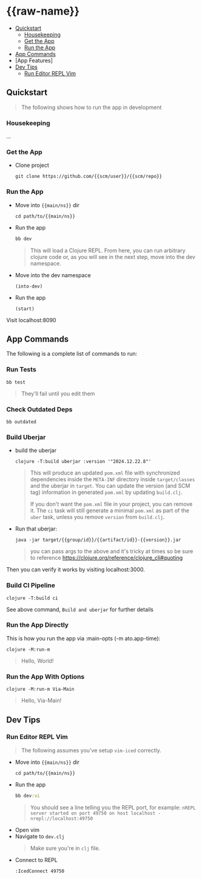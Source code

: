 # {{raw-name}}

* [Quickstart]
  * [Housekeeping]
  * [Get the App]
  * [Run the App]
* [App Commands]
* [App Features]
* [Dev Tips]
  * [Run Editor REPL Vim]


## Quickstart

> The following shows how to run the app in development

### Housekeeping

...

### Get the App

* Clone project
  ```
  git clone https://github.com/{{scm/user}}/{{scm/repo}}
  ```

### Run the App


* Move into `{{main/ns}}` dir
  ```command
  cd path/to/{{main/ns}}
  ```
* Run the app
  ```clojure
  bb dev
  ```
  > This will load a Clojure REPL. From here, you can run arbitrary clojure
  > code or, as you will see in the next step, move into the dev namespace.
* Move into the dev namespace
  ```command
  (into-dev)
  ```
* Run the app
  ```command
  (start)
  ```

Visit localhost:8090


## App Commands

The following is a complete list of commands to run:


### Run Tests

```command
bb test
```
> They'll fail until you edit them


### Check Outdated Deps

```command
bb outdated
```

### Build Uberjar

* build the uberjar
  ```command
  clojure -T:build uberjar :version '"2024.12.22.8"'
  ```
  > This will produce an updated `pom.xml` file with synchronized dependencies
  > inside the `META-INF` directory inside `target/classes` and the uberjar in
  > `target`. You can update the version (and SCM tag) information in generated
  > `pom.xml` by updating `build.clj`.
  >
  > If you don't want the `pom.xml` file in your project, you can remove it.
  > The `ci` task will still generate a minimal `pom.xml` as part of the `uber`
  > task, unless you remove `version` from `build.clj`.
* Run that uberjar:
  ```command
  java -jar target/{{group/id}}/{{artifact/id}}-{{version}}.jar
  ```
  > you can pass args to the above and it's tricky at times so be sure to
  > reference https://clojure.org/reference/clojure_cli#quoting

Then you can verify it works by visiting localhost:3000.

### Build CI Pipeline

```command
clojure -T:build ci

```
See above command, `Build and uberjar` for further details


### Run the App Directly

This is how you run the app via :main-opts (-m ato.app-time):

```command
clojure -M:run-m
```
> Hello, World!


### Run the App With Options


```command
clojure -M:run-m Via-Main
```
> Hello, Via-Main!


## Dev Tips

### Run Editor REPL Vim

> The following assumes you've setup `vim-iced` correctly.

* Move into `{{main/ns}}` dir
  ```command
  cd path/to/{{main/ns}}
  ```
* Run the app
  ```clojure
  bb dev:vi
  ```
  > You should see a line telling you the REPL port, for example:
  > `nREPL server started on port 49750 on host localhost - nrepl://localhost:49750`
* Open vim
* Navigate to `dev.clj`
  > Make sure you're in `clj` file.
* Connect to REPL
  ```bash
  :IcedConnect 49750
  ```

[Quickstart]: #quickstart
[Housekeeping]: #housekeeping
[Get the App]: #get-the-app
[Run the App]: #run-the-app
[App Commands]: #app-commands
[Dev Tips]: #dev-tips
[Run Editor REPL Vim]: #run-editor-repl-vim
[Todo]: #todo

[vim-iced]: https://github.com/liquidz/vim-iced
